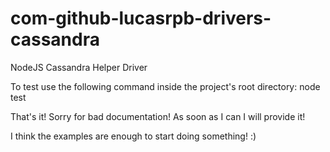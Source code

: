 # com-github-lucasrpb-drivers-cassandra
NodeJS Cassandra Helper Driver

To test use the following command inside the project's root directory: node test

That's it! Sorry for bad documentation! As soon as I can I will provide it! 

I think the examples are enough to start doing something! :) 
